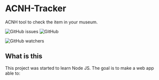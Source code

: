 # ACNH-Tracker

 ACNH tool to check the item in your museum.

![GitHub issues](https://img.shields.io/github/issues-raw/Opalie/ACNH-Tracker?style=flat-square)
![GitHub](https://img.shields.io/github/license/Opalie/ACNH-Tracker?style=flat-square)

![GitHub watchers](https://img.shields.io/github/watchers/Opalie/ACNH-Tracker?style=social)


## What is this

 This project was started to learn Node JS. 
 The goal is to make a web app able to:
 
